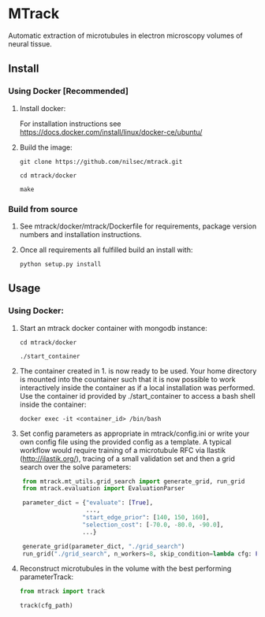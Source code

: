 # MTrack

Automatic extraction of microtubules in electron microscopy volumes of neural tissue.

## Install


### Using Docker [Recommended]

1. Install docker: 
    
    For installation instructions see https://docs.docker.com/install/linux/docker-ce/ubuntu/

2. Build the image:
    
    ```    
    git clone https://github.com/nilsec/mtrack.git

    cd mtrack/docker

    make
    ```

### Build from source

1. See mtrack/docker/mtrack/Dockerfile for requirements, package version numbers and installation instructions.

2. Once all requirements all fulfilled build an install with:
    ```
    python setup.py install
    ```

## Usage
### Using Docker:

1. Start an mtrack docker container with mongodb instance:
    ```
    cd mtrack/docker

    ./start_container
    ```
2. The container created in 1. is now ready to be used. Your home directory is mounted into the countainer such that it is now possible to work interactively inside the container as if a local installation was performed. Use the container id provided by ./start_container to access a bash shell inside the container:
    
    ```
    docker exec -it <container_id> /bin/bash
    ```

3. Set config parameters as appropriate in mtrack/config.ini or write your own config file using the provided config as a template. A typical workflow would require training of a microtubule RFC via Ilastik (http://ilastik.org/), tracing of a small validation set and then a grid search over the solve parameters:

```python
    from mtrack.mt_utils.grid_search import generate_grid, run_grid
    from mtrack.evaluation import EvaluationParser

    parameter_dict = {"evaluate": [True],
                      ...,
                     "start_edge_prior": [140, 150, 160],
                     "selection_cost": [-70.0, -80.0, -90.0],
                     ...}

    generate_grid(parameter_dict, "./grid_search")
    run_grid("./grid_search", n_workers=8, skip_condition=lambda cfg: False)
```

4. Reconstruct microtubules in the volume with the best performing parameterTrack:
    ```python
    from mtrack import track

    track(cfg_path)
